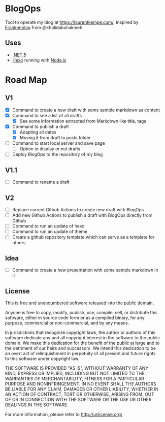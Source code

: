 ﻿# BlogOps

Tool to operate my blog at https://laurentkempe.com/.
Inspired by [Frankenblog](https://khalidabuhakmeh.com/supercharge-blogging-with-frankenblog) from @khalidabuhakmeh.  

## Uses

* [.NET 5](https://dotnet.microsoft.com/download/dotnet/5.0)
* [Hexo](https://hexo.io/) running with [Node.js](https://nodejs.org/en/)

# Road Map

## V1
- [x] Command to create a new draft with some sample markdown as content
- [x] Command to see a list of all drafts
  - [x] See some information extracted from Markdown like title, tags
- [x] Command to publish a draft
    - [x] Adapting all dates
    - [x] Moving it from draft to posts folder
- [ ] Command to start local server and save page
  - [ ] Option to display or not drafts
- [ ] Deploy BlogOps to the repository of my blog

## V1.1
- [ ] Command to rename a draft

## V2
- [ ] Replace current Github Actions to create new draft with BlogOps 
- [ ] Add new Github Actions to publish a draft with BlogOps directly from Github 
- [ ] Command to run an update of hexo
- [ ] Command to run an update of theme
- [ ] Create a github repository template which can serve as a template for others

## Idea

- [ ] Command to create a new presentation with some sample markdown in it

## License

This is free and unencumbered software released into the public domain.

Anyone is free to copy, modify, publish, use, compile, sell, or
distribute this software, either in source code form or as a compiled
binary, for any purpose, commercial or non-commercial, and by any
means.

In jurisdictions that recognize copyright laws, the author or authors
of this software dedicate any and all copyright interest in the
software to the public domain. We make this dedication for the benefit
of the public at large and to the detriment of our heirs and
successors. We intend this dedication to be an overt act of
relinquishment in perpetuity of all present and future rights to this
software under copyright law.

THE SOFTWARE IS PROVIDED "AS IS", WITHOUT WARRANTY OF ANY KIND,
EXPRESS OR IMPLIED, INCLUDING BUT NOT LIMITED TO THE WARRANTIES OF
MERCHANTABILITY, FITNESS FOR A PARTICULAR PURPOSE AND NONINFRINGEMENT.
IN NO EVENT SHALL THE AUTHORS BE LIABLE FOR ANY CLAIM, DAMAGES OR
OTHER LIABILITY, WHETHER IN AN ACTION OF CONTRACT, TORT OR OTHERWISE,
ARISING FROM, OUT OF OR IN CONNECTION WITH THE SOFTWARE OR THE USE OR
OTHER DEALINGS IN THE SOFTWARE.

For more information, please refer to <http://unlicense.org/>
